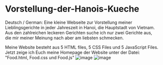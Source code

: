 # Vorstellung-der-Hanois-Kueche
Deutsch / German:
Eine kleine Webseite zur Vorstellung meiner Lieblingsgerichte in jeder Jahreszeit in Hanoi, die Hauptstadt von Vietnam. Aus den zahlreichen leckeren Gerichten suche ich nur zwei Gerichte aus, die mir meiner Meinung nach aber am liebsten schmecken.

Meine Website besteht aus 5 HTML files, 5 CSS Files und 5 JavaScript Files. 
Jetzt zeige ich Euch meine Homepage der Website unter der Datei: "Food.html, Food.css und Food.js"
![image](https://github.com/user-attachments/assets/a0282957-5809-49d2-9814-720a4b0be8f2)
![image](https://github.com/user-attachments/assets/5f2c9d62-2feb-4f31-8577-7505965b23bf)

